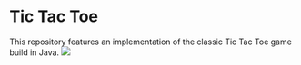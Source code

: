 # Tic Tac Toe
This repository features an implementation of the classic Tic Tac Toe game build in Java.
<img src="https://media.discordapp.net/attachments/1029100829560549527/1324117439583227916/image.png?ex=6776fbf6&is=6775aa76&hm=b7b18ce440bdf99ded412a14f19ed11c4f8f4f727a8007daf29fd3db0b4d90db&=&format=webp&quality=lossless&width=770&height=778" />
